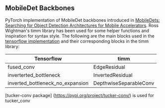 ## MobileDet Backbones

PyTorch implementation of MobileDet backbones introduced in [MobileDets: Searching for Object Detection Architectures for Mobile Accelerators](https://arxiv.org/abs/2004.14525v3). Ross Wightman's timm library has been used for some helper functions and inspiration for syntax style. The following are the main blocks used in the [tensorflow implementation](https://github.com/tensorflow/models/blob/420a7253e034a12ae2208e6ec94d3e4936177a53/research/object_detection/models/ssd_mobiledet_feature_extractor.py) and their corresponding blocks in the timm library:

|Tensorflow|timm|
|----------|----|
|fused_conv|EdgeResidual|
|inverterted_bottleneck|InvertedResidual|
|inverted_bottleneck_no_expansion|DepthwiseSeparableConv|

[tucker-conv package] (https://pypi.org/project/tucker-conv/) is used for tucker_conv
